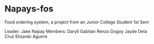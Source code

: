 # Napays-fos
Food ordering system, a project from an Junior College Student 1st Sem

Leader: Jake Napay
Members:
        Daryll Gabitan
        Renzo Dogoy
        Jayde Dela Cruz
        Elizardo Aguirre